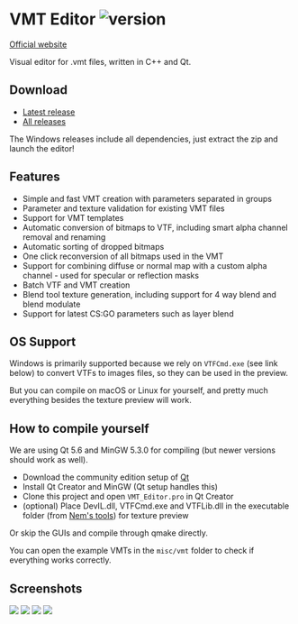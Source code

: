 # VMT Editor ![version](https://img.shields.io/badge/version-1.3.8-blue.svg)

[Official website](https://gira-x.github.io/VMT-Editor/)

Visual editor for .vmt files, written in C++ and Qt.

## Download

- [Latest release](https://github.com/Gira-X/VMT-Editor/releases/latest)
- [All releases](https://github.com/Gira-X/VMT-Editor/releases)

The Windows releases include all dependencies, just extract the zip and launch the editor!

## Features

- Simple and fast VMT creation with parameters separated in groups
- Parameter and texture validation for existing VMT files
- Support for VMT templates
- Automatic conversion of bitmaps to VTF, including smart alpha channel removal and renaming
- Automatic sorting of dropped bitmaps
- One click reconversion of all bitmaps used in the VMT
- Support for combining diffuse or normal map with a custom alpha channel - used for specular or reflection masks
- Batch VTF and VMT creation
- Blend tool texture generation, including support for 4 way blend and blend modulate
- Support for latest CS:GO parameters such as layer blend

## OS Support

Windows is primarily supported because we rely on `VTFCmd.exe` (see link below) to convert VTFs to images files, so they can be used in the preview.

But you can compile on macOS or Linux for yourself, and pretty much everything besides the texture preview will work.

## How to compile yourself

We are using Qt 5.6 and MinGW 5.3.0 for compiling (but newer versions should work as well).

- Download the community edition setup of [Qt](https://www.qt.io/)
- Install Qt Creator and MinGW (Qt setup handles this)
- Clone this project and open `VMT_Editor.pro` in Qt Creator
- (optional) Place DevIL.dll, VTFCmd.exe and VTFLib.dll in the executable folder (from [Nem's tools](http://nemesis.thewavelength.net/index.php?c=177)) for texture preview

Or skip the GUIs and compile through qmake directly.

You can open the example VMTs in the `misc/vmt` folder to check if everything works correctly.

## Screenshots

![](https://github.com/Gira-X/VMT-Editor/raw/master/screenshots/1.png)
![](https://github.com/Gira-X/VMT-Editor/raw/master/screenshots/2.png)
![](https://github.com/Gira-X/VMT-Editor/raw/master/screenshots/3.png)
![](https://github.com/Gira-X/VMT-Editor/raw/master/screenshots/4.png)
